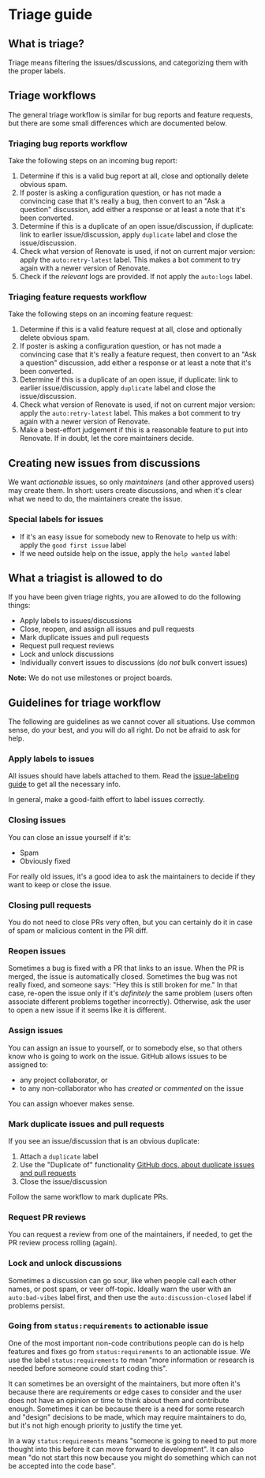 # Triage guide

## What is triage?

Triage means filtering the issues/discussions, and categorizing them with the proper labels.

## Triage workflows

The general triage workflow is similar for bug reports and feature requests, but there are some small differences which are documented below.

### Triaging bug reports workflow

Take the following steps on an incoming bug report:

1. Determine if this is a valid bug report at all, close and optionally delete obvious spam.
1. If poster is asking a configuration question, or has not made a convincing case that it's really a bug, then convert to an "Ask a question" discussion, add either a response or at least a note that it's been converted.
1. Determine if this is a duplicate of an open issue/discussion, if duplicate: link to earlier issue/discussion, apply `duplicate` label and close the issue/discussion.
1. Check what version of Renovate is used, if not on current major version: apply the `auto:retry-latest` label. This makes a bot comment to try again with a newer version of Renovate.
1. Check if the _relevant_ logs are provided. If not apply the `auto:logs` label.

### Triaging feature requests workflow

Take the following steps on an incoming feature request:

1. Determine if this is a valid feature request at all, close and optionally delete obvious spam.
1. If poster is asking a configuration question, or has not made a convincing case that it's really a feature request, then convert to an "Ask a question" discussion, add either a response or at least a note that it's been converted.
1. Determine if this is a duplicate of an open issue, if duplicate: link to earlier issue/discussion, apply `duplicate` label and close the issue/discussion.
1. Check what version of Renovate is used, if not on current major version: apply the `auto:retry-latest` label. This makes a bot comment to try again with a newer version of Renovate.
1. Make a best-effort judgement if this is a reasonable feature to put into Renovate. If in doubt, let the core maintainers decide.

## Creating new issues from discussions

We want _actionable_ issues, so only _maintainers_ (and other approved users) may create them.
In short: users create discussions, and when it's clear what we need to do, the maintainers create the issue.

### Special labels for issues

- If it's an easy issue for somebody new to Renovate to help us with: apply the `good first issue` label
- If we need outside help on the issue, apply the `help wanted` label

## What a triagist is allowed to do

If you have been given triage rights, you are allowed to do the following things:

- Apply labels to issues/discussions
- Close, reopen, and assign all issues and pull requests
- Mark duplicate issues and pull requests
- Request pull request reviews
- Lock and unlock discussions
- Individually convert issues to discussions (do _not_ bulk convert issues)

**Note:** We do not use milestones or project boards.

## Guidelines for triage workflow

The following are guidelines as we cannot cover all situations.
Use common sense, do your best, and you will do all right.
Do not be afraid to ask for help.

### Apply labels to issues

All issues should have labels attached to them.
Read the [issue-labeling guide](./issue-labeling.md) to get all the necessary info.

In general, make a good-faith effort to label issues correctly.

### Closing issues

You can close an issue yourself if it's:

- Spam
- Obviously fixed

For really old issues, it's a good idea to ask the maintainers to decide if they want to keep or close the issue.

### Closing pull requests

You do not need to close PRs very often, but you can certainly do it in case of spam or malicious content in the PR diff.

### Reopen issues

Sometimes a bug is fixed with a PR that links to an issue.
When the PR is merged, the issue is automatically closed.
Sometimes the bug was not really fixed, and someone says: "Hey this is still broken for me."
In that case, re-open the issue only if it's _definitely_ the same problem (users often associate different problems together incorrectly).
Otherwise, ask the user to open a new issue if it seems like it is different.

### Assign issues

You can assign an issue to yourself, or to somebody else, so that others know who is going to work on the issue.
GitHub allows issues to be assigned to:

- any project collaborator, or
- to any non-collaborator who has _created_ or _commented_ on the issue

You can assign whoever makes sense.

### Mark duplicate issues and pull requests

If you see an issue/discussion that is an obvious duplicate:

1. Attach a `duplicate` label
1. Use the "Duplicate of" functionality [GitHub docs, about duplicate issues and pull requests](https://docs.github.com/en/free-pro-team@latest/github/managing-your-work-on-github/about-duplicate-issues-and-pull-requests)
1. Close the issue/discussion

Follow the same workflow to mark duplicate PRs.

### Request PR reviews

You can request a review from one of the maintainers, if needed, to get the PR review process rolling (again).

### Lock and unlock discussions

Sometimes a discussion can go sour, like when people call each other names, or post spam, or veer off-topic.
Ideally warn the user with an `auto:bad-vibes` label first, and then use the `auto:discussion-closed` label if problems persist.

### Going from `status:requirements` to actionable issue

One of the most important non-code contributions people can do is help features and fixes go from `status:requirements` to an actionable issue.
We use the label `status:requirements` to mean "more information or research is needed before someone could start coding this".

It can sometimes be an oversight of the maintainers, but more often it's because there are requirements or edge cases to consider and the user does not have an opinion or time to think about them and contribute enough.
Sometimes it can be because there is a need for some research and "design" decisions to be made, which may require maintainers to do, but it's not high enough priority to justify the time yet.

In a way `status:requirements` means "someone is going to need to put more thought into this before it can move forward to development".
It can also mean "do not start this now because you might do something which can not be accepted into the code base".

